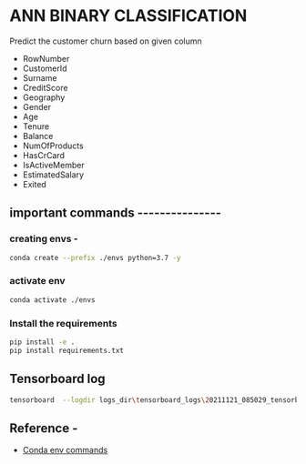 # ANN BINARY CLASSIFICATION
Predict the customer churn based on given column

- RowNumber	
- CustomerId	
- Surname	
- CreditScore	
- Geography	
- Gender	
- Age	
- Tenure	
- Balance	
- NumOfProducts
- HasCrCard	
- IsActiveMember	
- EstimatedSalary	
- Exited



## important commands ---------------


### creating envs -

```bash
conda create --prefix ./envs python=3.7 -y
```

### activate env

```bash
conda activate ./envs
```
### Install the requirements
```bash
pip install -e .
pip install requirements.txt
```
## Tensorboard log
```bash
tensorboard  --logdir logs_dir\tensorboard_logs\20211121_085029_tensorboard_log
```
## Reference -

* [Conda env commands](https://conda.io/projects/conda/en/latest/user-guide/tasks/manage-environments.html#)